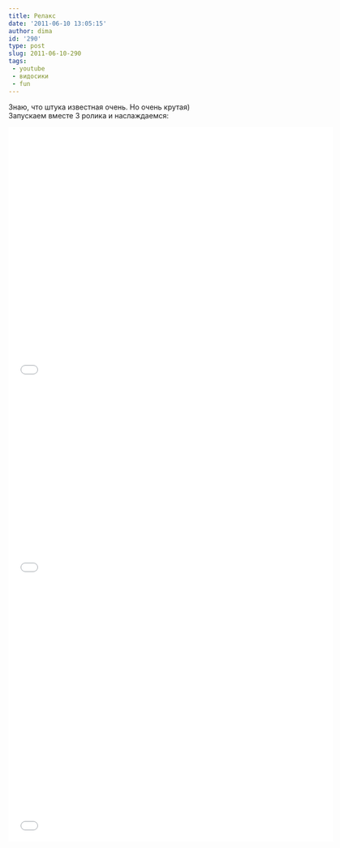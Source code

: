 ```yaml
---
title: Релакс
date: '2011-06-10 13:05:15'
author: dima
id: '290'
type: post
slug: 2011-06-10-290
tags: 
 - youtube
 - видосики
 - fun
---
```


Знаю, что штука известная очень. Но очень крутая)  
Запускаем вместе 3 ролика и наслаждаемся:  
  

<iframe width="640" height="510" src="//www.youtube.com/embed/DIx3aMRDUL4" frameborder="0" allowfullscreen=""></iframe>  
  
<iframe width="640" height="390" src="//www.youtube.com/embed/AYw7eJYadco" frameborder="0" allowfullscreen=""></iframe>  
  
<iframe width="640" height="510" src="//www.youtube.com/embed/HMnrl0tmd3k" frameborder="0" allowfullscreen=""></iframe>